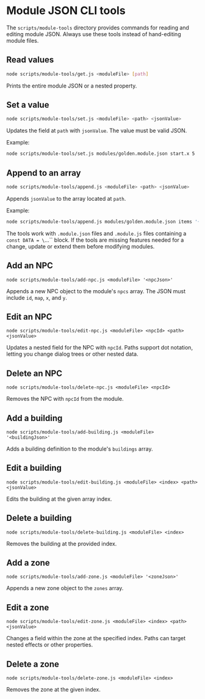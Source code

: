 # Module JSON CLI tools

The `scripts/module-tools` directory provides commands for reading and editing
module JSON. Always use these tools instead of hand-editing module files.

## Read values

```sh
node scripts/module-tools/get.js <moduleFile> [path]
```

Prints the entire module JSON or a nested property.

## Set a value

```sh
node scripts/module-tools/set.js <moduleFile> <path> <jsonValue>
```

Updates the field at `path` with `jsonValue`. The value must be valid JSON.

Example:

```sh
node scripts/module-tools/set.js modules/golden.module.json start.x 5
```

## Append to an array

```sh
node scripts/module-tools/append.js <moduleFile> <path> <jsonValue>
```

Appends `jsonValue` to the array located at `path`.

Example:

```sh
node scripts/module-tools/append.js modules/golden.module.json items '{"id":"rope","name":"Rope"}'
```

The tools work with `.module.json` files and `.module.js` files containing a
`const DATA = \`...\`` block. If the tools are missing features needed for a
change, update or extend them before modifying modules.

## Add an NPC

```
node scripts/module-tools/add-npc.js <moduleFile> '<npcJson>'
```

Appends a new NPC object to the module's `npcs` array. The JSON must include
`id`, `map`, `x`, and `y`.

## Edit an NPC

```
node scripts/module-tools/edit-npc.js <moduleFile> <npcId> <path> <jsonValue>
```

Updates a nested field for the NPC with `npcId`. Paths support dot notation,
letting you change dialog trees or other nested data.

## Delete an NPC

```
node scripts/module-tools/delete-npc.js <moduleFile> <npcId>
```

Removes the NPC with `npcId` from the module.

## Add a building

```
node scripts/module-tools/add-building.js <moduleFile> '<buildingJson>'
```

Adds a building definition to the module's `buildings` array.

## Edit a building

```
node scripts/module-tools/edit-building.js <moduleFile> <index> <path> <jsonValue>
```

Edits the building at the given array index.

## Delete a building

```
node scripts/module-tools/delete-building.js <moduleFile> <index>
```

Removes the building at the provided index.

## Add a zone

```
node scripts/module-tools/add-zone.js <moduleFile> '<zoneJson>'
```

Appends a new zone object to the `zones` array.

## Edit a zone

```
node scripts/module-tools/edit-zone.js <moduleFile> <index> <path> <jsonValue>
```

Changes a field within the zone at the specified index. Paths can target nested
effects or other properties.

## Delete a zone

```
node scripts/module-tools/delete-zone.js <moduleFile> <index>
```

Removes the zone at the given index.

